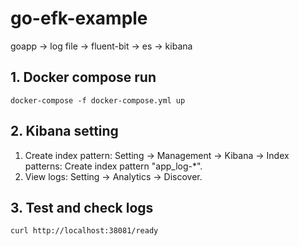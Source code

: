 # go-efk-example

goapp -> log file -> fluent-bit -> es -> kibana

## 1. Docker compose run

```shell
docker-compose -f docker-compose.yml up
```

## 2. Kibana setting

1. Create index pattern: Setting -> Management -> Kibana -> Index patterns: Create index pattern "app_log-*".
2. View logs: Setting -> Analytics -> Discover.

## 3. Test and check logs

```shell
curl http://localhost:38081/ready
```